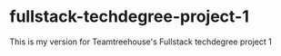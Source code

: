 # fullstack-techdegree-project-1

This is my version for Teamtreehouse's Fullstack techdegree project 1
